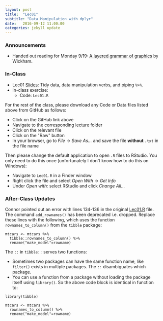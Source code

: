```yaml
---
layout: post
title:  "Lec01"
subtitle: "Data Manipulation with dplyr"
date:   2016-09-12 11:00:00
categories: jekyll update
---
```




### Announcements

* Handed out reading for Monday 9/19: [A layered grammar of graphics](http://vita.had.co.nz/papers/layered-grammar.html) by Wickham.


### In-Class

* Lec01 <a href = "http://htmlpreview.github.io/?https://raw.githubusercontent.com/2016-09-Middlebury-Data-Science/Topics/master/Lec01%20Data%20Manipulation%20with%20dplyr/Lec01.html" target = "_blank">Slides</a>: Tidy data, data manipulation verbs, and piping `%>%`.
* In-class exercise:
    + Code: `Lec01.R`  


For the rest of the class, please download any Code or Data files listed above
from GitHub as follows:

* Click on the GitHub link above
* Navigate to the corresponding lecture folder
* Click on the relevant file
* Click on the "Raw" button
* In your browser, go to *File* -> *Save As...* and save the file **without**
`.txt` in the file name

Then please change the default application to open `.R` files to RStudio. You
only need to do this once (unfortunately I don't know how to do this on Windows):

* Navigate to `Lec01.R` in a Finder window
* Right click the file and select *Open With* -> *Get Info*
* Under *Open with:* select RStudio and click *Change All...*


### After-Class Updates

Connor pointed out an error with lines 134-136 in the original [Lec01.R](https://github.com/2016-09-Middlebury-Data-Science/Topics/blob/master/Lec01%20Data%20Manipulation%20with%20dplyr/Lec01.R)
file. The command `add_rownames()` has been deprecated i.e. dropped.  Replace these lines with the following, which uses the function `rownames_to_column()` from the `tibble` package:

~~~~
mtcars <- mtcars %>% 
  tibble::rownames_to_column() %>% 
  rename("make_model"=rowname)
~~~~

The `::` in `tibble::` serves two functions:

* Sometimes two packages can have the same function name, like `filter()` exists in multiple packages. The `::` disambiguates which package.
* You can use a function from a package without loading the package itself using `library()`. So the above code block is identical in function to:

~~~~
library(tibble)

mtcars <- mtcars %>% 
  rownames_to_column() %>% 
  rename("make_model"=rowname)
~~~~
